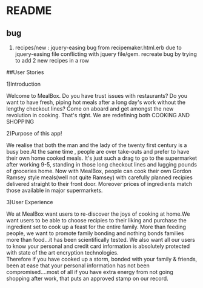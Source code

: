 # README


## bug

1) recipes/new : jquery-easing bug from recipemaker.html.erb due to jquery-easing file conflicting with jquery file/gem. recreate bug by trying to add 2 new recipes in a row


##User Stories

1)Introduction

Welcome to MealBox. Do you have trust issues with restaurants? Do you want to have fresh, piping hot meals after a long day's work without the lengthy checkout lines?
Come on aboard and get amongst the new revolution in cooking. That's right. We are redefining both COOKING AND SHOPPING

2)Purpose of this app!

We realise that both the man and the lady of the twenty first century is a busy bee.At the same time , people are over take-outs and prefer to have their own home cooked meals.
It's just such a drag to go to the supermarket after working 9-5, standing in those long checkout lines and lugging pounds of groceries home. Now with MealBox, people can cook
their own Gordon Ramsey style meals(well not quite Ramsey) with carefully planned recipies delivered straight to their front door. Moreover prices of ingredients match those available in
major supermarkets.

3)User Experience

We at MealBox want users to re-discover the joys of cooking at home.We want users to be able to choose recipies to their liking and purchase the ingredient set to cook up a feast for the entire family.
More than feeding people, we want to promote family bonding and nothing bonds families more than food...it has been scientifically tested.
We also want all our users to know your personal and credit card information is absolutely protected with state of the art encryption technologies.   
Therefore if you have cooked up a storm, bonded with your family & friends, been at ease that your personal information has not been compromised....most of all if you have extra energy from not going shopping after work, that puts an approved stamp on our record. 
